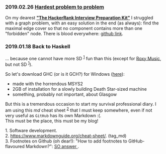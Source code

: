 ### 2019.02.26 [Hardest problem to problem](https://www.youtube.com/watch?v=K4dx42YzQCE)
On my dearest **["The HackerRank Interview Preparation Kit"](https://www.hackerrank.com/interview/interview-preparation-kit)** I struggled with a graph problem, with an easy solution in the end (as always): find the maximal edge cover so that no component contains more than one "forbidden" node. There is blood everywhere: [github link](
https://github.com/landron/Problems/tree/public-master/hackerrank/algo/Graph%20Theory/isolate_nodes).

### 2019.01.18 Back to Haskell

   ... because one cannot have more SD <sup name="a1">[1](#f1)</sup> fun than this (except for [Roxy Music](https://www.youtube.com/watch?v=kOnde5c7OG8), but not SD <sup name="a1_1">[1](#f1)</sup>).
   
   So let's download GHC (or is it GCH?) for Windows ([here](https://www.haskell.org/platform/windows.html)):
   - made with the horrendous MSYS2  
   - 2GB of installation for a slowly building Death Star-sized machine
   - something, probably not important, about Glasgow
   
 But this is a tremendous occasion to start my survival professional diary. I am using this *md* cheat sheet <sup name="a2">[2](#f2)</sup> that I must keep somewhere, even if not very useful as `GitHub` has its own Markdown :(.    
  This must be the place, this must be my blog!

<a id="f1">1.</a> Software development.  
<a id="f2">2.</a> https://www.markdownguide.org/cheat-sheet/. (tag_md)     
<a id="f3">3.</a> Footnotes on Github (oh dear!): "How to add footnotes to GitHub-flavoured Markdown?": [SO answer
](https://stackoverflow.com/a/32119820/1032277).
